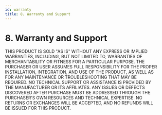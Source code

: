 ```yaml
---
id: warranty
title: 8. Warranty and Support
---
```

# 8. Warranty and Support

THIS PRODUCT IS SOLD "AS IS" WITHOUT ANY EXPRESS OR IMPLIED WARRANTIES, INCLUDING,
BUT NOT LIMITED TO, WARRANTIES OF MERCHANTABILITY OR FITNESS FOR A PARTICULAR PURPOSE.
THE PURCHASER OR USER ASSUMES FULL RESPONSIBILITY FOR THE PROPER INSTALLATION, INTEGRATION,
AND USE OF THE PRODUCT, AS WELL AS FOR ANY MAINTENANCE OR TROUBLESHOOTING THAT MAY BE REQUIRED.
NO TECHNICAL SUPPORT OR ASSISTANCE IS PROVIDED BY THE MANUFACTURER OR ITS AFFILIATES.
ANY ISSUES OR DEFECTS DISCOVERED AFTER PURCHASE MUST BE ADDRESSED THROUGH
THE PURCHASER'S OWN RESOURCES AND TECHNICAL EXPERTISE.
NO RETURNS OR EXCHANGES WILL BE ACCEPTED, AND NO REFUNDS WILL BE ISSUED FOR THIS PRODUCT.
